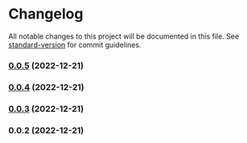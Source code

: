 # Changelog

All notable changes to this project will be documented in this file. See [standard-version](https://github.com/conventional-changelog/standard-version) for commit guidelines.

### [0.0.5](https://github.com/AndrewIngram/tailwind-current-hue-plugin/compare/v0.0.4...v0.0.5) (2022-12-21)

### [0.0.4](https://github.com/AndrewIngram/tailwind-current-hue-plugin/compare/v0.0.3...v0.0.4) (2022-12-21)

### [0.0.3](https://github.com/AndrewIngram/tailwind-current-hue-plugin/compare/v0.0.2...v0.0.3) (2022-12-21)

### 0.0.2 (2022-12-21)

